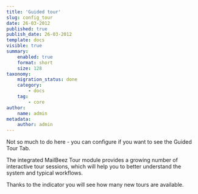 ```yaml
---
title: 'Guided tour'
slug: config_tour
date: 26-03-2012
published: true
publish_date: 26-03-2012
template: docs
visible: true
summary:
    enabled: true
    format: short
    size: 128
taxonomy:
    migration_status: done
    category:
        - docs
    tag:
        - core
author:
    name: admin
metadata:
    author: admin
---
```


Not so much to do here - you can configure if you want to see the Guided Tour Tab.

The integrated MailBeez Tour module provides a growing number of interactive tour sessions, which will help you to better understand the system and typical workflows.

Thanks to the indicator you will see how many new tours are available.